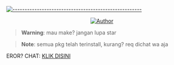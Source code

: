 [![-----------------------------------------------------](https://raw.githubusercontent.com/andreasbm/readme/master/assets/lines/colored.png)](#table-of-contents)
 
<p align="center">
<a href="https://SFams21"><img title="Author" src="https://img.shields.io/badge/Author-SFams21-red.svg?style=for-the-badge&logo=github"></a>
</p>


 > **Warning**: mau make? jangan lupa star

 > **Note**: semua pkg telah terinstall, kurang? req dichat wa aja
 

EROR? CHAT: [KLIK DISINI](https://wa.me/6289637959432)
